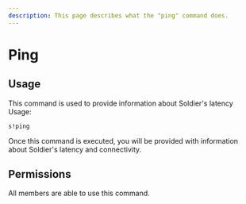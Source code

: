 ```yaml
---
description: This page describes what the "ping" command does.
---
```


# Ping

## Usage

This command is used to provide information about Soldier's latency  
Usage:

```text
s!ping
```

Once this command is executed, you will be provided with information about Soldier's latency and connectivity.

## Permissions

All members are able to use this command.

